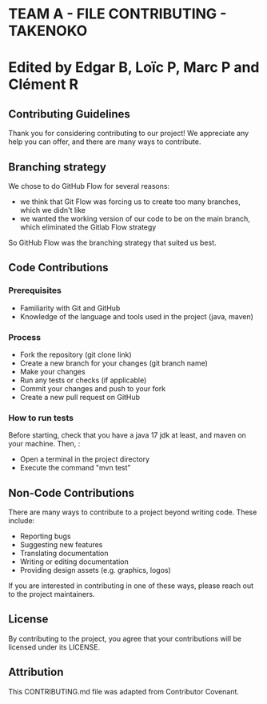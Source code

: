 # TEAM A - FILE CONTRIBUTING - TAKENOKO

# Edited by Edgar B, Loïc P, Marc P and Clément R

## Contributing Guidelines

Thank you for considering contributing to our project! We appreciate any help you can offer, and there are many ways to
contribute.

## Branching strategy

We chose to do GitHub Flow for several reasons:

- we think that Git Flow was forcing us to create too many branches, which we didn't like
- we wanted the working version of our code to be on the main branch, which eliminated the Gitlab Flow strategy

So GitHub Flow was the branching strategy that suited us best.

## Code Contributions

### Prerequisites

- Familiarity with Git and GitHub
- Knowledge of the language and tools used in the project (java, maven)

### Process

- Fork the repository (git clone link)
- Create a new branch for your changes (git branch name)
- Make your changes
- Run any tests or checks (if applicable)
- Commit your changes and push to your fork
- Create a new pull request on GitHub

### How to run tests

Before starting, check that you have a java 17 jdk at least, and maven on your machine. Then, :

- Open a terminal in the project directory
- Execute the command "mvn test"

## Non-Code Contributions

There are many ways to contribute to a project beyond writing code. These include:

- Reporting bugs
- Suggesting new features
- Translating documentation
- Writing or editing documentation
- Providing design assets (e.g. graphics, logos)

If you are interested in contributing in one of these ways, please reach out to the project maintainers.

## License

By contributing to the project, you agree that your contributions will be licensed under its LICENSE.

## Attribution

This CONTRIBUTING.md file was adapted from Contributor Covenant.
